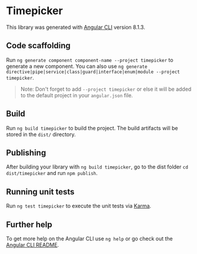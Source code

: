 # Timepicker

This library was generated with [Angular CLI](https://github.com/angular/angular-cli) version 8.1.3.

## Code scaffolding

Run `ng generate component component-name --project timepicker` to generate a new component. You can also use `ng generate directive|pipe|service|class|guard|interface|enum|module --project timepicker`.
> Note: Don't forget to add `--project timepicker` or else it will be added to the default project in your `angular.json` file. 

## Build

Run `ng build timepicker` to build the project. The build artifacts will be stored in the `dist/` directory.

## Publishing

After building your library with `ng build timepicker`, go to the dist folder `cd dist/timepicker` and run `npm publish`.

## Running unit tests

Run `ng test timepicker` to execute the unit tests via [Karma](https://karma-runner.github.io).

## Further help

To get more help on the Angular CLI use `ng help` or go check out the [Angular CLI README](https://github.com/angular/angular-cli/blob/master/README.md).
